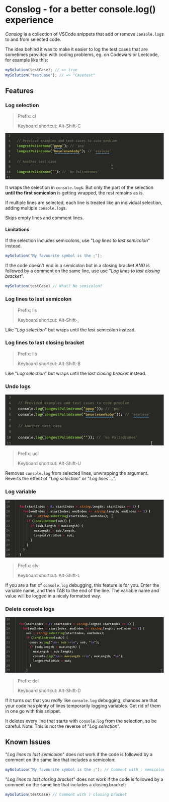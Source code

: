 # Conslog - for a better console.log() experience

_Conslog_ is a collection of VSCode snippets that add or remove `console.log`s to and from selected code.

The idea behind it was to make it easier to log the test cases that are sometimes provided with coding problems, eg. on Codewars or Leetcode, for example like this:
```js
mySolution(testCase); // => true
mySolution("testCase"); // => "Casetest"
```

## Features

### Log selection

> Prefix: cl
>
> Keyboard shortcut: Alt-Shift-C

![GIF animation showing Conslog at work](https://github.com/mrchrmn/conslog/blob/main/images/conslogLogSelection.gif?raw=true)

It wraps the selection in `console.log`s. But only the part of the selection **until the first semicolon** is getting wrapped, the rest remains as is.

If multiple lines are selected, each line is treated like an individual selection, adding multiple `console.log`s. 

Skips empty lines and comment lines.

#### Limitations

If the selection includes semicolons, use "_Log lines to last semicolon_" instead.
```js
mySolution("My favourite symbol is the ;");
```

If the code doesn't end in a semicolon but in a closing bracket _AND_ is followed by a comment on the same line, use use "_Log lines to last closing bracket_". 
```js
mySolution(testCase) // What? No semicolon?
```

### Log lines to last semicolon

> Prefix: lls
>
> Keyboard shortcut: Alt-Shift-,

Like "_Log selection_" but wraps until the *last* semicolon instead. 

### Log lines to last closing bracket

> Prefix: llb
>
> Keyboard shortcut: Alt-Shift-B

Like "_Log selection_" but wraps until the *last closing bracket* instead. 

### Undo logs

![GIF animation showing Conslog at work](https://github.com/mrchrmn/conslog/blob/main/images/conslogUndoLogSelection.gif?raw=true)

> Prefix: ucl
>
> Keyboard shortcut: Alt-Shift-U

Removes `console.log` from selected lines, unwrapping the argument. Reverts the effect of "_Log selection_" or "_Log lines ..._".

### Log variable

![GIF animation showing Conslog at work](https://github.com/mrchrmn/conslog/blob/main/images/conslogLogVariable.gif?raw=true)

> Prefix: clv
>
> Keyboard shortcut: Alt-Shift-L

If you are a fan of `console.log` debugging, this feature is for you. Enter the variable name, and then TAB to the end of the line. The variable name and value will be logged in a nicely formatted way.

### Delete console logs

![GIF animation showing Conslog at work](https://github.com/mrchrmn/conslog/blob/main/images/conslogDeleteConsoleLogs.gif?raw=true)

> Prefix: dcl
>
> Keyboard shortcut: Alt-Shift-D

If it turns out that you _really_ like `console.log` debugging, chances are that your code  has plenty of lines temporarily logging variables. Get rid of them in one go with this snippet.

It deletes every line that starts with `console.log` from the selection, so be careful. Note: This is not the reverse of "_Log selection_".

## Known Issues

"_Log lines to last semicolon_" does not work if the code is followed by a comment on the same line that includes a semicolon:
```js
mySolution("My favourite symbol is the ;"); // Comment with ; semicolon
```

"_Log lines to last closing bracket_" does not work if the code is followed by a comment on the same line that includes a closing bracket:
```js
mySolution(testCase) // Comment with ) closing bracket
```

